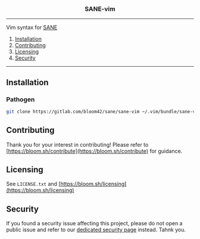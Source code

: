 <p align="center">
  <h3 align="center">SANE-vim</h3>
</p>

--------

Vim syntax for [SANE](https://gitlab.com/bloom42/sane/sane)

1. [Installation](#installation)
2. [Contributing](#contributing)
3. [Licensing](#licensing)
4. [Security](#security)

--------

## Installation

### Pathogen

```bash
git clone https://gitlab.com/bloom42/sane/sane-vim ~/.vim/bundle/sane-vim
```

## Contributing

Thank you for your interest in contributing! Please refer to
[https://bloom.sh/contribute](https://bloom.sh/contribute) for guidance.



## Licensing

See `LICENSE.txt` and [https://bloom.sh/licensing](https://bloom.sh/licensing)


## Security

If you found a security issue affecting this project, please do not open a public issue and refer to our
[dedicated security page](https://bloom.sh/security) instead. Tahnk you.
